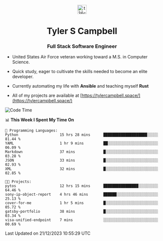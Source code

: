 <p align="center">
<a href="https://www.linkedin.com/in/t36campbell" target="blank"><img align="center" src="https://ik.imagekit.io/t36campbell/Portfolio/linkedin.png.original_m8bbGgPh6.png" alt="t36campbell" height="30" width="30" /></a>
</p>
<h1 align="center">Tyler S Campbell</h1>
<h3 align="center">Full Stack Software Engineer</h3>

* United States Air Force veteran working toward a M.S. in Computer Science.

* Quick study, eager to cultivate the skills needed to become an elite developer.

* Currently automating my life with **Ansible** and teaching myself **Rust**

* All of my projects are available at [https://tylercampbell.space/](https://tylercampbell.space/)

<!--START_SECTION:waka-->
![Code Time](http://img.shields.io/badge/Code%20Time-3%2C055%20hrs%2028%20mins-blue)

📊 **This Week I Spent My Time On** 

```text
💬 Programming Languages: 
Python                   15 hrs 28 mins      ████████████████████░░░░░   81.44 % 
YAML                     1 hr 9 mins         ██░░░░░░░░░░░░░░░░░░░░░░░   06.09 % 
Markdown                 37 mins             █░░░░░░░░░░░░░░░░░░░░░░░░   03.28 % 
JSON                     33 mins             █░░░░░░░░░░░░░░░░░░░░░░░░   02.93 % 
XML                      32 mins             █░░░░░░░░░░░░░░░░░░░░░░░░   02.85 % 

🐱‍💻 Projects: 
pytos                    12 hrs 15 mins      ████████████████░░░░░░░░░   64.46 % 
sony-ip-object-report    4 hrs 46 mins       ██████░░░░░░░░░░░░░░░░░░░   25.13 % 
cover-for-me             1 hr 5 mins         █░░░░░░░░░░░░░░░░░░░░░░░░   05.72 % 
gatsby-portfolio         38 mins             █░░░░░░░░░░░░░░░░░░░░░░░░   03.34 % 
visa-unified-endpoint    7 mins              ░░░░░░░░░░░░░░░░░░░░░░░░░   00.69 % 
```


 Last Updated on 21/12/2023 10:55:29 UTC
<!--END_SECTION:waka-->
